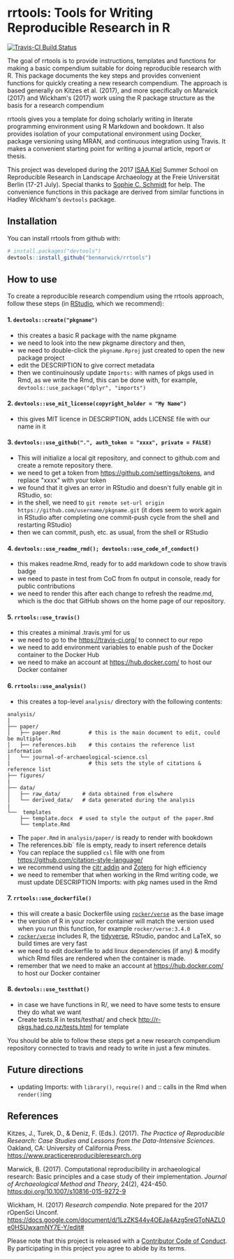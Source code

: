 
<!-- README.md is generated from README.Rmd. Please edit that file -->
rrtools: Tools for Writing Reproducible Research in R
=====================================================

[![Travis-CI Build Status](https://travis-ci.org/benmarwick/rrtools.svg?branch=master)](https://travis-ci.org/benmarwick/rrtools)

The goal of rrtools is to provide instructions, templates and functions for making a basic compendium suitable for doing reproducible research with R. This package documents the key steps and provides convenient functions for quickly creating a new research compendium. The approach is based generally on Kitzes et al. (2017), and more specifically on Marwick (2017) and Wickham's (2017) work using the R package structure as the basis for a research compendium

rrtools gives you a template for doing scholarly writing in literate programming environment using R Markdown and bookdown. It also provides isolation of your computational environment using Docker, package versioning using MRAN, and continuous integration using Travis. It makes a convenient starting point for writing a journal article, report or thesis.

This project was developed during the 2017 [ISAA Kiel](https://isaakiel.github.io/) Summer School on Reproducible Research in Landscape Archaeology at the Freie Universität Berlin (17-21 July). Special thanks to [Sophie C. Schmidt](https://github.com/SCSchmidt) for help. The convenience functions in this package are derived from similar functions in Hadley Wickham's `devtools` package.

Installation
------------

You can install rrtools from github with:

``` r
# install.packages("devtools")
devtools::install_github("benmarwick/rrtools")
```

How to use
----------

To create a reproducible research compendium using the rrtools approach, follow these steps (in [RStudio](https://www.rstudio.com/products/rstudio/#Desktop), which we recommend):

#### 1. `devtools::create("pkgname")`

-   this creates a basic R package with the name pkgname
-   we need to look into the new pkgname directory and then,
-   we need to double-click the `pkgname.Rproj` just created to open the new package project
-   edit the DESCRIPTION to give correct metadata
-   then we continuinously update `Imports:` with names of pkgs used in Rmd, as we write the Rmd, this can be done with, for example, `devtools::use_package("dplyr", "imports")`

#### 2. `devtools::use_mit_license(copyright_holder = "My Name")`

-   this gives MIT licence in DESCRIPTION, adds LICENSE file with our name in it

#### 3. `devtools::use_github(".", auth_token = "xxxx", private = FALSE)`

-   This will initialize a local git repository, and connect to github.com and create a remote repository there.
-   we need to get a token from <https://github.com/settings/tokens>, and replace "xxxx" with your token
-   we found that it gives an error in RStudio and doesn't fully enable git in RStudio, so:
-   in the shell, we need to `git remote set-url origin https://github.com/username/pkgname.git` (it does seem to work again in RStudio after completing one commit-push cycle from the shell and restarting RStudio)
-   then we can commit, push, etc. as usual, from the shell or RStudio

#### 4. `devtools::use_readme_rmd(); devtools::use_code_of_conduct()`

-   this makes readme.Rmd, ready for to add markdown code to show travis badge
-   we need to paste in test from CoC from fn output in console, ready for public contributions
-   we need to render this after each change to refresh the readme.md, which is the doc that GitHub shows on the home page of our repository.

#### 5. `rrtools::use_travis()`

-   this creates a minimal .travis.yml for us
-   we need to go to the <https://travis-ci.org/> to connect to our repo
-   we need to add environment variables to enable push of the Docker container to the Docker Hub
-   we need to make an account at <https://hub.docker.com/> to host our Docker container

#### 6. `rrtools::use_analysis()`

-   this creates a top-level `analysis/` directory with the following contents:

<!-- -->

    analysis/
    |
    ├── paper/
    │   ├── paper.Rmd         # this is the main document to edit, could be multiple
    │   ├── references.bib    # this contains the reference list information
    │   └── journal-of-archaeological-science.csl
    |                         # this sets the style of citations & reference list
    ├── figures/
    |
    ├── data/
    │   ├── raw_data/       # data obtained from elswhere
    │   └── derived_data/   # data generated during the analysis
    |
    └──  templates
        ├── template.docx  # used to style the output of the paper.Rmd
        └── template.Rmd

-   The `paper.Rmd` in `analysis/paper/` is ready to render with bookdown
-   The references.bib\` file is empty, ready to insert reference details
-   You can replace the supplied `csl` file with one from <https://github.com/citation-style-language/>
-   we recommend using the [citr addin](https://github.com/crsh/citr) and [Zotero](https://www.zotero.org/) for high efficiency
-   we need to remember that when working in the Rmd writing code, we must update DESCRIPTION Imports: with pkg names used in the Rmd

#### 7. `rrtools::use_dockerfile()`

-   this will create a basic Dockerfile using [`rocker/verse`](https://github.com/rocker-org/rocker) as the base image
-   the version of R in your rocker container will match the version used when you run this function, for example `rocker/verse:3.4.0`
-   [`rocker/verse`](https://github.com/rocker-org/rocker) includes R, the [tidyverse](http://tidyverse.org/), RStudio, pandoc and LaTeX, so build times are very fast
-   we need to edit dockerfile to add linux dependencies (if any) & modify which Rmd files are rendered when the container is made.
-   remember that we need to make an account at <https://hub.docker.com/> to host our Docker container

#### 8. `devtools::use_testthat()`

-   in case we have functions in R/, we need to have some tests to ensure they do what we want
-   Create tests.R in tests/testhat/ and check <http://r-pkgs.had.co.nz/tests.html> for template

You should be able to follow these steps get a new research compendium repository connected to travis and ready to write in just a few minutes.

Future directions
-----------------

-   updating Imports: with `library()`, `require()` and :: calls in the Rmd when `render()`ing

References
----------

Kitzes, J., Turek, D., & Deniz, F. (Eds.). (2017). *The Practice of Reproducible Research: Case Studies and Lessons from the Data-Intensive Sciences*. Oakland, CA: University of California Press. <https://www.practicereproducibleresearch.org>

Marwick, B. (2017). Computational reproducibility in archaeological research: Basic principles and a case study of their implementation. *Journal of Archaeological Method and Theory*, 24(2), 424-450. <https:doi.org/10.1007/s10816-015-9272-9>

Wickham, H. (2017) *Research compendia*. Note prepared for the 2017 rOpenSci Unconf. <https://docs.google.com/document/d/1LzZKS44y4OEJa4Azg5reGToNAZL0e0HSUwxamNY7E-Y/edit#>

Please note that this project is released with a [Contributor Code of Conduct](CONDUCT.md). By participating in this project you agree to abide by its terms.

